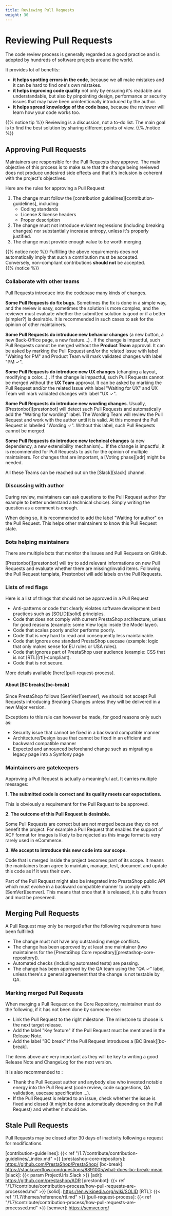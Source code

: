 ```yaml
---
title: Reviewing Pull Requests
weight: 30
---
```


# Reviewing Pull Requests

The code review process is generally regarded as a good practice and is adopted by hundreds of software projects around the world. 

It provides lot of benefits:

- **it helps spotting errors in the code**, because we all make mistakes and it can be hard to find one's own mistakes.
- **it helps improving code quality** not only by ensuring it's readable and understandable, but also by pinpointing design, performance or security issues that may have been unintentionally introduced by the author.
- **it helps spread knowledge of the code base**, because the reviewer will learn how your code works too.

{{% notice tip %}}
Reviewing is a discussion, not a to-do list. The main goal is to find the best solution by sharing different points of view.
{{% /notice %}}

## Approving Pull Requests

Maintainers are responsible for the Pull Requests they approve. The main objective of this process is to make sure that the change being reviewed does not produce undesired side effects and that it's inclusion is coherent with the project's objectives.

Here are the rules for approving a Pull Request:

1. The change must follow the [contribution guidelines][contribution-guidelines], including:
    - Coding standards
    - License & license headers
    - Proper description
2. The change must not introduce evident regressions (including breaking changes) nor substantially increase entropy, unless it's properly justified.
3. The change must provide enough value to be worth merging.

{{% notice note %}}
Fulfilling the above requirements does not automatically imply that such a contribution must be accepted.  
Conversely, non-compliant contributions **should not** be accepted.  
{{% /notice %}}

### Collaborate with other teams

Pull Requests introduce into the codebase many kinds of changes.

**Some Pull Requests do fix bugs.** Sometimes the fix is done in a simple way, and the review is easy, sometimes the solution is more complex, and the reviewer must evaluate whether the submitted solution is good or if a better (simpler?) is desirable. It is recommended in such cases to ask for the opinion of other maintainers.

**Some Pull Requests do introduce new behavior changes** (a new button, a new Back-Office page, a new feature...) . If the change is impactful, such Pull Requests cannot be merged without the **Product Team** approval. It can be asked by marking the Pull Request and/or the related Issue with label "Waiting for PM" and Product Team will mark validated changes with label "PM ✓".

**Some Pull Requests do introduce new UX changes** (changing a layout, modifying a color...) . If the change is impactful, such Pull Requests cannot be merged without the **UX Team** approval. It can be asked by marking the Pull Request and/or the related Issue with label "Waiting for UX" and UX Team will mark validated changes with label "UX ✓".

**Some Pull Requests do introduce new wording changes**. Usually, [Prestonbot][prestonbot] will detect such Pull Requests and automatically add the "Waiting for wording" label. The Wording Team will review the Pull Request and work with the author until it is valid. At this moment the Pull Request is labelled "Wording ✓". Without this label, such Pull Requests cannot be merged.

**Some Pull Requests do introduce new technical changes** (a new dependency, a new extensibility mechanism)... If the change is impactful, it is recommended for Pull Requests to ask for the opinion of multiple maintainers. For changes that are important, a [Voting phase][adr] might be needed.

All these Teams can be reached out on the [Slack][slack] channel.

### Discussing with author

During review, maintainers can ask questions to the Pull Request author (for example to better understand a technical choice). Simply writing the question as a comment is enough.

When doing so, it is recommended to add the label "Waiting for author" on the Pull Request. This helps other maintainers to know this Pull Request state.

### Bots helping maintainers

There are multiple bots that monitor the Issues and Pull Requests on GitHub.

[Prestonbot][prestonbot] will try to add relevant informations on new Pull Requests and evaluate whether there are missing/invalid items. Following the Pull Request template, Prestonbot will add labels on the Pull Requests.

### Lists of red flags

Here is a list of things that should not be approved in a Pull Request

- Anti-patterns or code that clearly violates software development best practices such as [SOLID][solid] principles.
- Code that does not comply with current PrestaShop architecture, unless for good reasons (example: some View logic inside the Model layer).
- Code that scales poorly and/or performs poorly.
- Code that is very hard to read and consequently less maintainable.
- Code that ignores one standard PrestaShop usecase (example: logic that only makes sense for EU rules or USA rules).
- Code that ignores part of PrestaShop user audience (example: CSS that is not [RTL][rtl]-compliant).
- Code that is not secure.

More details available [here][pull-request-process].

#### About [BC breaks][bc-break]

Since PrestaShop follows [SemVer][semver], we should not accept Pull Requests introducing Breaking Changes unless they will be delivered in a new Major version.

Exceptions to this rule can however be made, for good reasons only such as:
- Security issue that cannot be fixed in a backward compatible manner
- Architecture/Design issue that cannot be fixed in an efficient and backward compatible manner
- Expected and announced beforehand change such as migrating a legacy page into a Symfony page

### Maintainers are gatekeepers

Approving a Pull Request is actually a meaningful act. It carries multiple messages:

**1. The submitted code is correct and its quality meets our expectations.**

This is obviously a requirement for the Pull Request to be approved.

**2. The outcome of this Pull Request is desirable.**

Some Pull Requests are correct but are not merged because they do not benefit the project. For example a Pull Request that enables the support of XCF format for images is likely to be rejected as this image format is very rarely used in eCommerce.

**3. We accept to introduce this new code into our scope.**

Code that is merged inside the project becomes part of its scope. It means the maintainers team agree to maintain, manage, test, document and update this code as if it was their own.

Part of the Pull Request might also be integrated into PrestaShop public API which must evolve in a backward compatible manner to comply with [SemVer][semver]. This means that once that it is released, it is quite frozen and must be preserved.

## Merging Pull Requests

A Pull Request may only be merged after the following requirements have been fulfilled:

- The change must not have any outstanding merge conflicts.
- The change has been approved by at least one maintainer (two maintainers for the [PrestaShop Core repository][prestashop-core-repository]).
- Automated checks (including automated tests) are passing.
- The change has been approved by the QA team using the "QA ✓" label, unless there's a general agreement that the change is not testable by QA.

### Marking merged Pull Requests

When merging a Pull Request on the Core Repository, maintainer must do the following, if it has not been done by someone else:

- Link the Pull Request to the right milestone. The milestone to choose is the next target release.
- Add the label "Key feature" if the Pull Request must be mentioned in the Release Note.
- Add the label "BC break" if the Pull Request introduces a [BC Break][bc-break].

The items above are very important as they will be key to writing a good Release Note and ChangeLog for the next version.

It is also recommended to :

- Thank the Pull Request author and anybody else who invested notable energy into the Pull Request (code review, code suggestions, QA validation, usecase specification ...).
- If the Pull Request is related to an issue, check whether the issue is fixed and closed (it might be done automatically depending on the Pull Request) and whether it should be.

## Stale Pull Requests

Pull Requests may be closed after 30 days of inactivity following a request for modifications.

[contribution-guidelines]: {{< ref "/1.7/contribute/contribution-guidelines/_index.md" >}}
[prestashop-core-repository]: https://github.com/PrestaShop/PrestaShop/
[bc-break]: https://stackoverflow.com/questions/8891005/what-does-bc-break-mean
[slack]: {{< param ProjectUrls.Slack >}}
[adr]: https://github.com/prestashop/ADR
[prestonbot]: {{< ref "/1.7/contribute/contribution-process/how-pull-requests-are-processed.md" >}}
[solid]: https://en.wikipedia.org/wiki/SOLID
[RTL]: {{< ref "/1.7/themes/reference/rtl.md" >}}
[pull-request-process]: {{< ref "/1.7/contribute/contribution-process/how-pull-requests-are-processed.md" >}}
[semver]: https://semver.org/
